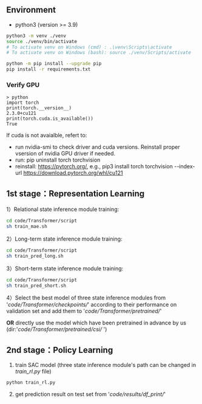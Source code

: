 
## Environment
- python3 (version >= 3.9)

```bash
python3 -m venv ./venv
source ./venv/bin/activate
# To activate venv on Windows (cmd) : .\venv\Scripts\activate
# To activate venv on Windows (bash): source ./venv/Scripts/activate

python -m pip install --upgrade pip
pip install -r requirements.txt
```

### Verify GPU
```
> python
import torch
print(torch.__version__)
2.3.0+cu121
print(torch.cuda.is_available())
True
```

If cuda is not avaialble, refert to:
- run nvidia-smi to check driver and cuda versions. Reinstall proper vsersion of nvidia GPU driver if needed.
- run: pip uninstall torch torchvision
- reinstall: https://pytorch.org/, e.g.,
    pip3 install torch torchvision --index-url https://download.pytorch.org/whl/cu121


## 1st stage：Representation Learning

1）Relational state inference module training: 

```bash
cd code/Transformer/script
sh train_mae.sh
```

2）Long-term state inference module training:

```bash
cd code/Transformer/script
sh train_pred_long.sh
```

3）Short-term state inference  module training:

```bash
cd code/Transformer/script
sh train_pred_short.sh
```

4）Select the best model of three state inference modules from '*code/Transformer/checkpoints/*' according to their performance on validation set and add them to '*code/Transformer/pretrained/*'

**OR** directly use the model which have been pretrained in advance by us (dir:'*code/Transformer/pretrained/csi/* ')

## 2nd stage：Policy Learning

1) train SAC model (three state inference module's path can be changed in *train_rl.py* file)

```bash
python train_rl.py
```

2) get prediction result on test set from '*code/results/df_print/*'

